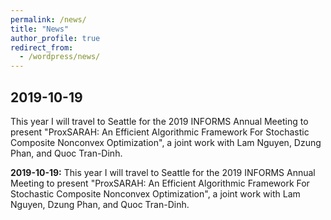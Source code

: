 ```yaml
---
permalink: /news/
title: "News"
author_profile: true
redirect_from:
  - /wordpress/news/
---
```


## 2019-10-19

This year I will travel to Seattle for the 2019 INFORMS Annual Meeting to present "ProxSARAH: An Efficient Algorithmic Framework For Stochastic Composite Nonconvex Optimization", a joint work with Lam Nguyen, Dzung Phan, and Quoc Tran-Dinh.

**2019-10-19:** This year I will travel to Seattle for the 2019 INFORMS Annual Meeting to present "ProxSARAH: An Efficient Algorithmic Framework For Stochastic Composite Nonconvex Optimization", a joint work with Lam Nguyen, Dzung Phan, and Quoc Tran-Dinh.